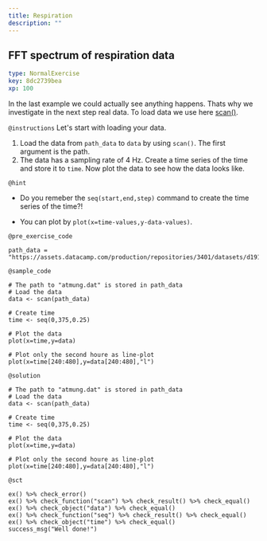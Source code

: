 ```yaml
---
title: Respiration
description: ""
---
```


## FFT spectrum of respiration data

```yaml
type: NormalExercise
key: 8dc2739bea
xp: 100
```

In the last example we could actually see anything happens. Thats why we investigate in the next step real data. To load data we use here [scan()](https://www.rdocumentation.org/packages/base/versions/3.5.3/topics/scan).

`@instructions`
Let's start with loading your data. 
1. Load the data from ```path_data``` to ```data``` by using ```scan()```. The first argument is the path. 
2. The data has a sampling rate of 4 Hz. Create a time series of the time and store it to ```time```. Now plot the data to see how the data looks like.

`@hint`
- Do you remeber the ```seq(start,end,step)``` command to create the time series of the time?!

- You can plot by ```plot(x=time-values,y-data-values)```.

`@pre_exercise_code`
```{r}
path_data = "https://assets.datacamp.com/production/repositories/3401/datasets/d191ac1f6ae2fda3392c4d41b892ba8bd2822bf3/atmung.dat"
```

`@sample_code`
```{r}
# The path to "atmung.dat" is stored in path_data
# Load the data
data <- scan(path_data)

# Create time
time <- seq(0,375,0.25)

# Plot the data
plot(x=time,y=data)

# Plot only the second houre as line-plot
plot(x=time[240:480],y=data[240:480],"l")
```

`@solution`
```{r}
# The path to "atmung.dat" is stored in path_data
# Load the data
data <- scan(path_data)

# Create time
time <- seq(0,375,0.25)

# Plot the data
plot(x=time,y=data)

# Plot only the second houre as line-plot
plot(x=time[240:480],y=data[240:480],"l")
```

`@sct`
```{r}
ex() %>% check_error()
ex() %>% check_function("scan") %>% check_result() %>% check_equal()
ex() %>% check_object("data") %>% check_equal()
ex() %>% check_function("seq") %>% check_result() %>% check_equal()
ex() %>% check_object("time") %>% check_equal()
success_msg("Well done!")
```
